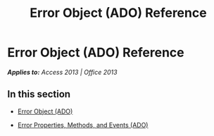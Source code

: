 ﻿---
title: Error Object (ADO) Reference
TOCTitle: Error Object (ADO)
ms:assetid: 19c9300f-2005-4732-a62c-c95ac512eb43
ms:mtpsurl: https://msdn.microsoft.com/en-us/library/JJ248942(v=office.15)
ms:contentKeyID: 48543506
ms.date: 09/18/2015
mtps_version: v=office.15
---

# Error Object (ADO) Reference


_**Applies to:** Access 2013 | Office 2013_

## In this section

  - [Error Object (ADO)](error-object-ado.md)

  - [Error Properties, Methods, and Events (ADO)](error-properties-methods-and-events-ado.md)

